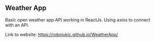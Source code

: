<h2>Weather App</h2>
Basic open weather app API working in ReactJs. Using axios to connect with an API.

Link to website: https://robojukic.github.io/WeatherApp/
